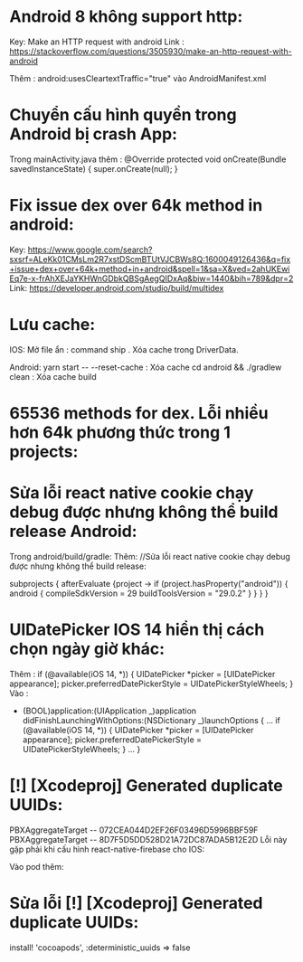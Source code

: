 # Android 8 không support http:

Key: Make an HTTP request with android
Link : https://stackoverflow.com/questions/3505930/make-an-http-request-with-android

Thêm :
android:usesCleartextTraffic="true" vào AndroidManifest.xml

# Chuyển cấu hình quyền trong Android bị crash App:

Trong mainActivity.java thêm :
@Override
protected void onCreate(Bundle savedInstanceState) {
super.onCreate(null);
}

# Fix issue dex over 64k method in android:

Key:
https://www.google.com/search?sxsrf=ALeKk01CMsLm2R7xstDScmBTUtVJCBWs8Q:1600049126436&q=fix+issue+dex+over+64k+method+in+android&spell=1&sa=X&ved=2ahUKEwiEq7e-x-frAhXEJaYKHWnGDbkQBSgAegQIDxAq&biw=1440&bih=789&dpr=2
Link: https://developer.android.com/studio/build/multidex

# Lưu cache:

IOS:
Mở file ẩn : command ship .
Xóa cache trong DriverData.

Android:
yarn start -- --reset-cache : Xóa cache
cd android && ./gradlew clean : Xóa cache build

# 65536 methods for dex. Lỗi nhiều hơn 64k phương thức trong 1 projects:

# Sửa lỗi react native cookie chạy debug được nhưng không thể build release Android:

Trong android/build/gradle:
Thêm:
//Sửa lỗi react native cookie chạy debug được nhưng không thể build release:

subprojects {
afterEvaluate {project ->
if (project.hasProperty("android")) {
android {
compileSdkVersion = 29
buildToolsVersion = "29.0.2"
}
}
}
}

# UIDatePicker IOS 14 hiển thị cách chọn ngày giờ khác:

Thêm :
if (@available(iOS 14, *)) {
UIDatePicker *picker = [UIDatePicker appearance];
picker.preferredDatePickerStyle = UIDatePickerStyleWheels;
}
Vào :

- (BOOL)application:(UIApplication _)application didFinishLaunchingWithOptions:(NSDictionary _)launchOptions
  {
  ...
  if (@available(iOS 14, *)) {
  UIDatePicker *picker = [UIDatePicker appearance];
  picker.preferredDatePickerStyle = UIDatePickerStyleWheels;
  }
  ...
  }

# [!] [Xcodeproj] Generated duplicate UUIDs:

PBXAggregateTarget -- 072CEA044D2EF26F03496D5996BBF59F
PBXAggregateTarget -- 8D7F5D5DD528D21A72DC87ADA5B12E2D
Lỗi này gặp phải khi cấu hình react-native-firebase cho IOS:

Vào pod thêm:

# Sửa lỗi [!] [Xcodeproj] Generated duplicate UUIDs:

install! 'cocoapods', :deterministic_uuids => false
